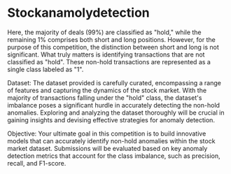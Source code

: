 # Stockanamolydetection
Here, the majority of deals (99%) are classified as "hold," while the remaining 1% comprises both short and long positions. However, for the purpose of this competition, the distinction between short and long is not significant. What truly matters is identifying transactions that are not classified as "hold". These non-hold transactions are represented as a single class labeled as "1".

Dataset:
The dataset provided is carefully curated, encompassing a range of features and capturing the dynamics of the stock market. With the majority of transactions falling under the "hold" class, the dataset's imbalance poses a significant hurdle in accurately detecting the non-hold anomalies. Exploring and analyzing the dataset thoroughly will be crucial in gaining insights and devising effective strategies for anomaly detection.

Objective:
Your ultimate goal in this competition is to build innovative models that can accurately identify non-hold anomalies within the stock market dataset. Submissions will be evaluated based on key anomaly detection metrics that account for the class imbalance, such as precision, recall, and F1-score.
